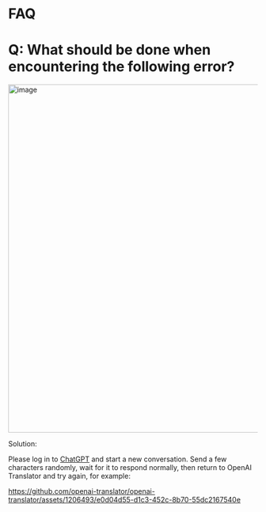 FAQ
===

# Q: What should be done when encountering the following error?

<img width="704" alt="image" src="https://github.com/openai-translator/openai-translator/assets/1206493/be75f564-21ba-4531-8875-7cd5e8bc554b">

Solution:

  Please log in to [ChatGPT](https://chat.openai.com/) and start a new conversation. Send a few characters randomly, wait for it to respond normally, then return to OpenAI Translator and try again, for example:
  
  https://github.com/openai-translator/openai-translator/assets/1206493/e0d04d55-d1c3-452c-8b70-55dc2167540e

